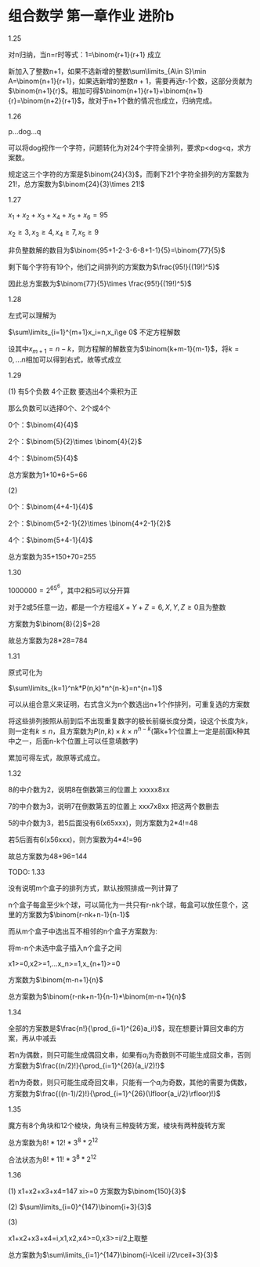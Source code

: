 # 组合数学 第一章作业 进阶b





1.25 

对n归纳，当n=r时等式：1=\binom{r+1}{r+1} 成立

新加入了整数n+1，如果不选新增的整数\sum\limits_{A\in S}\min A=\binom{n+1}{r+1}，如果选新增的整数$n+1$，需要再选r-1个数，这部分贡献为$\binom{n+1}{r}$。相加可得$\binom{n+1}{r+1}+\binom{n+1}{r}=\binom{n+2}{r+1}$，故对于n+1个数的情况也成立，归纳完成。



1.26

p...dog...q

可以将dog视作一个字符，问题转化为对24个字符全排列，要求p<dog<q，求方案数。

规定这三个字符的方案是$\binom{24}{3}$，而剩下21个字符全排列的方案数为$21!$，总方案数为$\binom{24}{3}\times 21!$



1.27

$x_1+x_2+x_3+x_4+x_5+x_6=95$

$x_2\ge 3,x_3\ge 4,x_4\ge 7,x_5\ge 9$

非负整数解的数目为$\binom{95+1-2-3-6-8+1-1}{5}=\binom{77}{5}$

剩下每个字符有19个，他们之间排列的方案数为$\frac{95!}{(19!)^5}$

因此总方案数为$\binom{77}{5}\times \frac{95!}{(19!)^5}$



1.28

左式可以理解为

$\sum\limits_{i=1}^{m+1}x_i=n,x_i\ge 0$ 不定方程解数

设其中$x_{m+1}=n-k$，则方程解的解数变为$\binom{k+m-1}{m-1}$，将$k=0,...n$相加可以得到右式，故等式成立



1.29

(1) 有5个负数 4个正数 要选出4个乘积为正

那么负数可以选择0个、2个或4个

0个：$\binom{4}{4}$

2个：$\binom{5}{2}\times \binom{4}{2}$

4个：$\binom{5}{4}$

总方案数为1+10*6+5=66

(2)

0个：$\binom{4+4-1}{4}$

2个：$\binom{5+2-1}{2}\times \binom{4+2-1}{2}$

4个：$\binom{5+4-1}{4}$

总方案数为35+150+70=255



1.30

$1000000=2^65^6$，其中$2$和$5$可以分开算

对于$2$或$5$任意一边，都是一个方程组$X+Y+Z=6,X,Y,Z\ge 0$且为整数

方案数为$\binom{8}{2}$=28

故总方案数为28*28=784



1.31

原式可化为

$\sum\limits_{k=1}^nk*P(n,k)*n^{n-k}=n^{n+1}$

可以从组合意义来证明，右式含义为n个数选出n+1个作排列，可重复选的方案数

将这些排列按照从前到后不出现重复数字的极长前缀长度分类，设这个长度为k，则一定有$k\le n$，且方案数为$P(n,k)\times k\times n^{n-k}$(第k+1个位置上一定是前面k种其中之一，后面n-k个位置上可以任意填数字)

累加可得左式，故原等式成立。



1.32

8的中介数为2，说明8在倒数第三的位置上  xxxxx8xx

7的中介数为3，说明7在倒数第五的位置上 xxx7x8xx 把这两个数删去

5的中介数为3，若5后面没有6(x65xxx)，则方案数为2*4!=48

若5后面有6(x56xxx)，则方案数为4*4!=96

故总方案数为48+96=144



TODO: 1.33 

没有说明m个盒子的排列方式，默认按照排成一列计算了

n个盒子每盒至少k个球，可以简化为一共只有r-nk个球，每盒可以放任意个，这里的方案数为$\binom{r-nk+n-1}{n-1}$

而从m个盒子中选出互不相邻的n个盒子方案数为:

将m-n个未选中盒子插入n个盒子之间

x1>=0,x2>=1,...x_n>=1,x_{n+1}>=0

方案数为$\binom{m-n+1}{n}$

总方案数为$\binom{r-nk+n-1}{n-1}*\binom{m-n+1}{n}$



1.34

全部的方案数是$\frac{n!}{\prod_{i=1}^{26}a_i!}$，现在想要计算回文串的方案，再从中减去

若n为偶数，则只可能生成偶回文串，如果有$a_i$为奇数则不可能生成回文串，否则方案数为$\frac{(n/2)!}{\prod_{i=1}^{26}(a_i/2)!}$

若n为奇数，则只可能生成奇回文串，只能有一个$a_i$为奇数，其他的需要为偶数，方案数为$\frac{((n-1)/2)!}{\prod_{i=1}^{26}(\lfloor{a_i/2}\rfloor)!}$



1.35

魔方有8个角块和12个棱块，角块有三种旋转方案，棱块有两种旋转方案

总方案数为$8!*12!*3^8*2^{12}$ 

合法状态为$8!*11!*3^8*2^{12}$



1.36

(1) x1+x2+x3+x4=147 xi>=0 方案数为$\binom{150}{3}$

(2) $\sum\limits_{i=0}^{147}\binom{i+3}{3}$

(3)

x1+x2+x3+x4=i,x1,x2,x4>=0,x3>=i/2上取整 

总方案数为$\sum\limits_{i=1}^{147}\binom{i-\lceil i/2\rceil+3}{3}$

